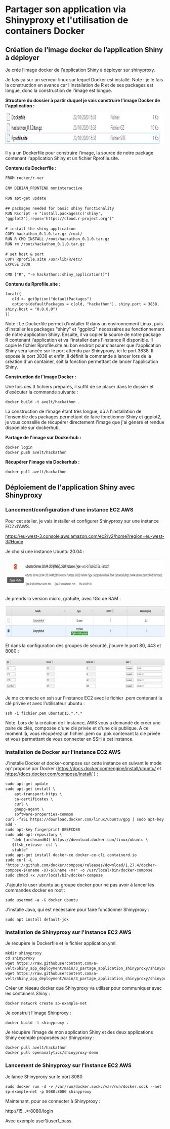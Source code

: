 # Partager son application via Shinyproxy et l'utilisation de containers Docker

## Création de l’image docker de l’application Shiny à déployer

Je crée l’image docker de l'application Shiny à déployer sur shinyproxy. 

Je fais ça sur un serveur linux sur lequel Docker est installé. Note : je le fais la construction en avance car l'installation de R et de ses packages est longue, donc la construction de l'image est longue.

**Structure du dossier à partir duquel je vais construire l'image Docker de l'application :**

<img src="https://github.com/a-velt/Shiny_app_deployment/blob/main/3_partage_application_shinyproxy/images/1.png" height="100">

Il y a un Dockerfile pour construire l'image, la source de notre package contenant l'application Shiny et un fichier Rprofile.site.

**Contenu du Dockerfile :**

```
FROM rocker/r-ver

ENV DEBIAN_FRONTEND noninteractive

RUN apt-get update

## packages needed for basic shiny functionality
RUN Rscript -e "install.packages(c('shiny', 'ggplot2'),repos='https://cloud.r-project.org')"

# install the shiny application
COPY hackathon_0.1.0.tar.gz /root/
RUN R CMD INSTALL /root/hackathon_0.1.0.tar.gz
RUN rm /root/hackathon_0.1.0.tar.gz

# set host & port
COPY Rprofile.site /usr/lib/R/etc/
EXPOSE 3838

CMD ["R", "-e hackathon::shiny_application()"]
```

**Contenu du Rprofile.site :**

```
local({
   old <- getOption("defaultPackages")
   options(defaultPackages = c(old, "hackathon"), shiny.port = 3838, shiny.host = "0.0.0.0")
})
```

Note : Le Dockerfile permet d'installer R dans un environnement Linux, puis d'installer les packages "shiny" et "ggplot2" nécessaires au fonctionnement de notre application Shiny. Ensuite, il va copier la source de notre package R contenant l'application et va l'installer dans l'instance R disponible. Il copie le fichier Rprofile.site au bon endroit pour s'assurer que l'application Shiny sera lancée sur le port attendu par Shinyproxy, ici le port 3838. Il expose le port 3838 et enfin, il définit la commande à lancer lors de la création d'un container, soit la fonction permettant de lancer l'application Shiny.

**Construction de l'image Docker :**

Une fois ces 3 fichiers préparés, il suffit de se placer dans le dossier et d'exécuter la commande suivante : 

```
docker build -t avelt/hackathon .  
```

La construction de l'image étant très longue, dû à l'installation de l'ensemble des packages permettant de faire fonctionner Shiny et ggplot2, je vous conseille de récupérer directement l'image que j'ai généré et rendue disponible sur dockerhub.

**Partage de l'image sur Dockerhub :**

```
docker login
docker push avelt/hackathon
```

**Récupérer l'image via Dockerhub :** 

```
docker pull avelt/hackathon
```

## Déploiement de l'application Shiny avec Shinyproxy

### Lancement/configuration d'une instance EC2 AWS

Pour cet atelier, je vais installer et configurer Shinyproxy sur une instance EC2 d'AWS.

https://eu-west-3.console.aws.amazon.com/ec2/v2/home?region=eu-west-3#Home

Je choisi une instance Ubuntu 20.04 :

<img src="https://github.com/a-velt/Shiny_app_deployment/blob/main/3_partage_application_shinyproxy/images/2.png" height="100">

Je prends la version micro, gratuite, avec 1Go de RAM :

<img src="https://github.com/a-velt/Shiny_app_deployment/blob/main/3_partage_application_shinyproxy/images/3.png" height="100">

Et dans la configuration des groupes de sécurité, j'ouvre le port 80, 443 et 8080 :

<img src="https://github.com/a-velt/Shiny_app_deployment/blob/main/3_partage_application_shinyproxy/images/4.png" height="100">

Je me connecte en ssh sur l'instance EC2 avec le fichier .pem contenant la clé privée et avec l'utilisateur ubuntu :

```
ssh -i fichier.pem ubuntu@15.*.*.* 
```

Note: Lors de la création de l'instance, AWS vous a demandé de créer une paire de clés, composée d'une clé privée et d'une clé publique. A ce moment là, vous récupérez un fichier .pem ou .ppk contenant la clé privée et vous permettant de vous connecter en SSH à cet instance.

### Installation de Docker sur l'instance EC2 AWS

J'installe Docker et docker-compose sur cette instance en suivant le mode op' proposé par Docker (https://docs.docker.com/engine/install/ubuntu/ et https://docs.docker.com/compose/install/ ) : 

```
sudo apt-get update
sudo apt-get install \
    apt-transport-https \
    ca-certificates \
    curl \
    gnupg-agent \
    software-properties-common
curl -fsSL https://download.docker.com/linux/ubuntu/gpg | sudo apt-key add -
sudo apt-key fingerprint 0EBFCD88
sudo add-apt-repository \
   "deb [arch=amd64] https://download.docker.com/linux/ubuntu \
   $(lsb_release -cs) \
   stable"
sudo apt-get install docker-ce docker-ce-cli containerd.io
sudo curl -L "https://github.com/docker/compose/releases/download/1.27.4/docker-compose-$(uname -s)-$(uname -m)" -o /usr/local/bin/docker-compose
sudo chmod +x /usr/local/bin/docker-compose
```

J'ajoute le user ubuntu au groupe docker pour ne pas avoir à lancer les commandes docker en root :

```
sudo usermod -a -G docker ubuntu
```

J'installe Java, qui est nécessaire pour faire fonctionner Shinyproxy : 

```
sudo apt install default-jdk
```

### Installation de Shinyproxy sur l'instance EC2 AWS

Je récupère le Dockerfile et le fichier application.yml.

```
mkdir shinyproxy
cd shinyproxy
wget https://raw.githubusercontent.com/a-velt/Shiny_app_deployment/main/3_partage_application_shinyproxy/shinyproxy/Dockerfile
wget https://raw.githubusercontent.com/a-velt/Shiny_app_deployment/main/3_partage_application_shinyproxy/shinyproxy/application.yml
```

Créer un réseau docker que Shinyproxy va utiliser pour communiquer avec les containers Shiny :

```
docker network create sp-example-net
```

Je construit l'image Shinproxy :

```
docker build -t shinyproxy .
```

Je récupère l'image de mon application Shiny et des deux applications Shiny exemple proposées par Shinyproxy :

```
docker pull avelt/hackathon
docker pull openanalytics/shinyproxy-demo
```

### Lancement de Shinyproxy sur l'instance EC2 AWS

Je lance Shinyproxy sur le port 8080

```
sudo docker run -d -v /var/run/docker.sock:/var/run/docker.sock --net sp-example-net -p 8080:8080 shinyproxy
```

Maintenant, pour se connecter à Shinyproxy : 

http://15.*.*.*:8080/login


Avec exemple user1/user1_pass.












